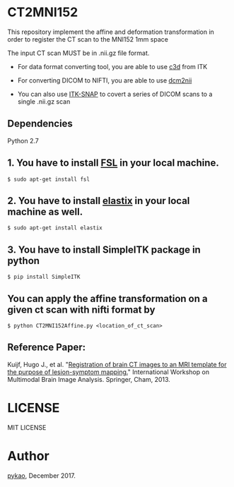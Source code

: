 # CT2MNI152 

This repository implement the affine and deformation transformation in order to register the CT scan to the MNI152 1mm space

The input CT scan MUST be in .nii.gz file format.

- For data format converting tool, you are able to use [c3d](http://www.itksnap.org/pmwiki/pmwiki.php?n=Downloads.C3D) from ITK

- For converting DICOM to NIFTI, you are able to use [dcm2nii](http://www.cabiatl.com/mricro/mricron/dcm2nii.html)

- You can also use [ITK-SNAP](http://www.itksnap.org/pmwiki/pmwiki.php) to covert a series of DICOM scans to a single .nii.gz scan

## Dependencies

Python 2.7

## 1. You have to install [FSL](https://fsl.fmrib.ox.ac.uk/fsl/fslwiki) in your local machine. 

```
$ sudo apt-get install fsl
```
## 2. You have to install [elastix](http://elastix.isi.uu.nl/) in your local machine as well.
```
$ sudo apt-get install elastix
```
## 3. You have to install SimpleITK package in python
```
$ pip install SimpleITK
```

## You can apply the affine transformation on a given ct scan with nifti format by 
```
$ python CT2MNI152Affine.py <location_of_ct_scan>
```

## Reference Paper: 

Kuijf, Hugo J., et al. "[Registration of brain CT images to an MRI template for the purpose of lesion-symptom mapping.](https://link.springer.com/content/pdf/10.1007%2F978-3-319-02126-3_12.pdf)" International Workshop on Multimodal Brain Image Analysis. Springer, Cham, 2013.

# LICENSE

MIT LICENSE

# Author

[pykao](https://github.com/pykao/), December 2017.
